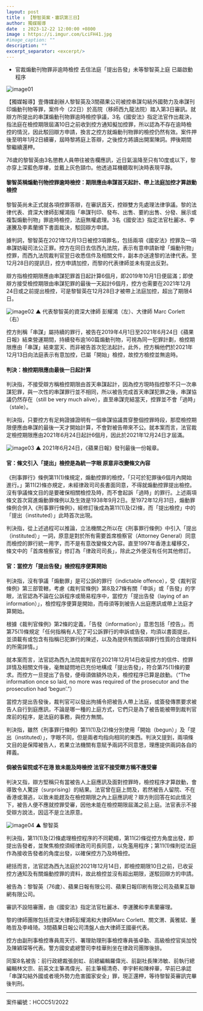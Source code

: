 ```yaml
---
layout: post
title : 【黎智英案・審訊第三日】
author: 獨媒報導
date  : 2023-12-22 12:00:00 +0800
image : https://i.imgur.com/LciFH41.jpg
#image_caption: ""
description: ""
excerpt_separator: <excerpt/>
---
```


- 官裁煽動刊物罪非逾時檢控 去信法庭「提出告發」未等黎智英上庭 已屬啟動程序

<excerpt/>

![image01](https://i.imgur.com/MU9Mlh9.png)

【獨媒報導】壹傳媒創辦人黎智英及3間蘋果公司被控串謀勾結外國勢力及串謀刊印煽動刊物等罪，案件今（22日）於高院（移師西九龍法院）踏入第3日審訊。就辯方所提出的串謀煽動刊物罪逾時檢控爭議，3名《國安法》指定法官作出裁決，指法庭在檢控期限屆滿10日之前收到控方通知擬加控罪，所以認為不存在逾時檢控的情況，因此駁回辯方申請，換言之控方就煽動刊物罪的檢控仍然有效。案件押後至明年1月2日續審，屆時黎將庭上答辯，之後控方將讀出開案陳詞。押後期間黎繼續還柙。

76歲的黎智英由3名懲教人員帶往被告欄應訊，近日氣溫降至只有10度或以下，黎亦穿上深藍色厚褸，並戴上灰色頸巾。他透過耳機聽取判決時表現平靜。

#### 黎智英稱煽動刊物控罪逾時檢控：期限應由串謀首天起計、帶上法庭加控才算啟動檢控

黎智英尚未正式就各項控罪答辯，在審訊首天，控辯雙方先處理法律爭議。黎的法律代表、資深大律師彭耀鴻指「串謀刊印、發布、出售、要約出售、分發、展示或複製煽動刊物」罪逾時檢控，法庭無權處理。3名《國安法》指定法官杜麗冰、李運騰及李素蘭頒下書面裁決，駁回辯方申請。

據判詞，黎智英在2021年12月13日被控3項罪名，包括兩項《國安法》控罪及一項串謀妨礙司法公正罪。控方在同日去信西九法院，表示有意申請新增「煽動刊物」控罪，而西九法院裁判官翌日收悉信件及相關文件，副本亦送達黎的法律代表。至12月28日的提訊日，控方申請加控，而黎的代表律師並未有提出反對。

辯方指檢控期限應由串謀犯罪首日起計算6個月，即2019年10月1日便屆滿；即使辯方接受檢控期限由串謀犯罪的最後一天起計6個月，控方也需要在2021年12月24日或之前提出檢控，可是黎智英在12月28日才被帶上法庭加控，超出了期限4日。

![image02](https://i.imgur.com/tNrNm97.png)
▲ 代表黎智英的資深大律師 彭耀鴻（左）、大律師 Marc Corlett（右）

控方則稱「串謀」屬持續的罪行，被告在2019年4月1日至2021年6月24日《蘋果日報》結束營運期間，持續發布逾160篇煽動刊物，可視為同一犯罪計劃，檢控期限應由「串謀」結束當天、而非被告首次犯法起計。此外，控方稱他們於2021年12月13日向法庭表示有意加控，已屬「開始」檢控，故控方檢控並無逾時。

#### 判決：檢控期限應由最後一日起計算

判決指，不接受辯方稱檢控期限由首天串謀起計，因為控方現時指控黎不只一次串謀犯罪，與一次性的串謀罪行並不相同，所以被告完成首天串謀犯罪之後，串謀協議仍然存在（still be very much alive），直至串謀完結當天，控罪並不會「過時」（stale）。

判決指，只要控方有足夠證據證明有一個串謀協議貫穿整個控罪時段，那麼檢控期限便應由串謀的最後一天才開始計算，不會對被告帶來不公。就本案而言，法官裁定檢控期限應由2021年6月24日起計6個月，因此於2021年12月24日才屆滿。

![image03](https://i.imgur.com/gRtGNy8.png)
▲ 2021年6月24日，《蘋果日報》發刊最後一份報章。

#### 官：條文引入「提出」檢控是為統一字眼 原意非改變條文內容

《刑事罪行》條例第11(1)條規定，煽動控罪的檢控，「只可於犯罪後6個月內開始進行。」第11(2)條亦規定，未經律政司司長書面同意，不得就煽動控罪提出檢控。沒有爭議條文目的是要確保相關檢控及時，而不會起訴「過時」的罪行。上述兩項條文首次寫進煽動罪條例以及生效是1938年9月2日。至1972年12月31日，煽動罪條例合併入《刑事罪行條例》，經修訂後成為第11(1)及(2)條，而「提出檢控」中的「提出（instituted）」此時首次出現。

判決指，從上述過程可以推論，立法機關之所以在《刑事罪行條例》中引入「提出（instituted）」一詞，原意是對於所有需要首席檢察官（Attorney General）同意而檢控的罪行統一用字，而不是有意改變條文內容。直至1997年香港主權移交，條文中的「首席檢察官」修訂為「律政司司長」，除此之外便沒有任何其他修訂。

#### 官：當控方「提出告發」檢控程序便算開始

判決指，沒有爭議「煽動罪」是可公訴的罪行（indictable offence），受《裁判官條例》第三部管轄，考慮《裁判官條例》第8及27條有關「申訴」或「告發」的字眼，法官認為不論在公訴程序或簡易程序中，當控方「提出告發（laying of an information）」，檢控程序便算是開始，而毋須等到被告人出庭應訊或帶上法庭才算開始。

根據《裁判官條例》第2條的定義，「告發（information）」意思包括「控告」。而第75(1)條規定「任何指稱有人犯了可公訴罪行的申訴或告發，均須以書面提出，並須載有或包含有指稱已犯罪行的陳述，以及為提供有關該項罪行性質的合理資料的所需詳情。」

就本案而言，法官認為西九法院裁判官在2021年12月14日收妥控方的信件、控罪詳情及相關文件後，毫無疑問地已充份地構成「提出告發」，符合第75(1)條的要求。而控方一旦提出了告發，便毋須做額外功夫，檢控程序已算是啟動。（“The information once so laid, no more was required of the prosecutor and the prosecution had ‘begun’.”）

當控方提出告發後，裁判官可以發出拘捕令把被告人帶上法庭，或簽發傳票要求被告人自行到庭應訊，不論是哪一種的上庭方式，它們只是為了被告能被帶到裁判官席前的程序，是法庭的事務，與控方無關。

判決指，雖然《刑事罪行條例》第11(1)及(2)條分別使用「開始（begun）」及「提出（instituted）」，字眼不同，但是兩者均指向相同的東西。判決又提到，兩項條文目的是保障被告人，若果立法機關有意賦予兩詞不同意思，理應提供兩詞各自的釋義。

#### 倘被告留院或不在港 致未能及時檢控 法官不接受辯方稱不應受審

判決又指，辯方堅稱只有當被告人上庭應訊及面對控罪時，檢控程序才算啟動，會導致令人驚訝（surprising）的結果。法官曾在庭上問及，若然被告人留院、不在香港或潛逃，以致未能趕及在檢控期限之內上庭應訊呢？辯方則回答在如此情況下，被告人便不應就控罪受審，因他未能在檢控期限屆滿之前上庭。法官表示不接受辯方說法，因這不是立法原意。

![image04](https://i.imgur.com/D33tRay.png)
▲ 黎智英

判決指，第11(1)及(2)條處理檢控程序的不同範疇，第11(2)條從控方角度出發，即提出告發者，並聚焦檢控須經律政司司長同意，以免濫用程序；第11(1)條則從法庭作為接收告發者的角度出發，以確保控方乃及時檢控。

總括而言，法官認為西九法庭於2021年12月14日，即檢控期限10日之前，已收妥控方通知及有關煽動控罪的資料，故此檢控並沒有超出期限，遂駁回辯方的申請。

被告為：黎智英（76歲）、蘋果日報有限公司、蘋果日報印刷有限公司及蘋果互聯網有限公司。

審訊不設陪審團，由《國安法》指定法官杜麗冰、李運騰和李素蘭審理。

黎的律師團隊包括資深大律師彭耀鴻和大律師Marc Corlett、關文渭、黃雅斌、董皓哲及李峰琦。3間蘋果日報公司清盤人由大律師王國豪代表。

控方由副刑事檢控專員周天行、署理助理刑事檢控專員張卓勤、高級檢控官吳加悅及陳穎琛等代表。警方國安處總警司李桂華則坐在律政司團隊後排。

同案8名被告：前行政總裁張劍虹、前總編輯羅偉光、前副社長陳沛敏、前執行總編輯林文宗、前英文主筆馮偉光、前主筆楊清奇、李宇軒和陳梓華，早前已承認「串謀勾結外國或者境外勢力危害國家安全」罪，現正還柙，等待黎智英審訊完畢後判刑。

---

案件編號：HCCC51/2022
